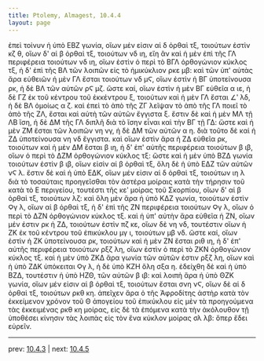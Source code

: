 ```yaml
---
title: Ptolemy, Almagest, 10.4.4
layout: page
---
```


ἐπεὶ τοίνυν ἡ ὑπὸ ΕΒΖ γωνία, οἵων μέν εἰσιν αἱ δ ὀρθαὶ τξ, τοιούτων ἐστὶν κζ θ, οἵων δ' αἱ β ὀρθαὶ τξ, τοιούτων νδ ιη, εἴη ἂν καὶ ἡ μὲν ἐπὶ τῆς ΓΛ περιφέρεια τοιούτων νδ ιη, οἵων ἐστὶν ὁ περὶ τὸ ΒΓΛ ὀρθογώνιον κύκλος τξ, ἡ δ' ἐπὶ τῆς ΒΛ τῶν λοιπῶν εἰς τὸ ἡμικύκλιον ρκε μβ: καὶ τῶν ὑπ' αὐτὰς ἄρα εὐθειῶν ἡ μὲν ΓΛ ἔσται τοιούτων νδ μϚ, οἵων ἐστὶν ἡ ΒΓ ὑποτείνουσα ρκ, ἡ δὲ ΒΛ τῶν αὐτῶν ρϚ μζ. ὥστε καί, οἵων ἐστὶν ἡ μὲν ΒΓ εὐθεῖα α ιε, ἡ δὲ ΓΖ ἐκ τοῦ κέντρου τοῦ ἐκκέντρου ξ, τοιούτων καὶ ἡ μὲν ΓΛ ἔσται ∠ʹ λδ, ἡ δὲ ΒΛ ὁμοίως α ζ. καὶ ἐπεὶ τὸ ἀπὸ τῆς ΖΓ λεῖψαν τὸ ἀπὸ τῆς ΓΛ ποιεῖ τὸ ἀπὸ τῆς ΖΛ, ἔσται καὶ αὐτὴ τῶν αὐτῶν ἔγγιστα ξ. ἔστιν δὲ καὶ ἡ μὲν ΜΛ τῇ ΛΒ ἴση, ἡ δὲ ΔΜ τῆς ΓΛ διπλῆ διὰ τὸ ἴσην εἶναι καὶ τὴν ΒΓ τῇ ΓΔ: ὥστε καὶ ἡ μὲν ΖΜ ἔσται τῶν λοιπῶν νη νγ, ἡ δὲ ΔΜ τῶν αὐτῶν α η. διὰ τοῦτο δὲ καὶ ἡ ΖΔ ὑποτείνουσα νη νδ ἔγγιστα. καὶ οἵων ἐστὶν ἄρα ἡ ΖΔ εὐθεῖα ρκ, τοιούτων καὶ ἡ μὲν ΔΜ ἔσται β ιη, ἡ δ' ἐπ' αὐτῆς περιφέρεια τοιούτων β ιβ, οἵων ὁ περὶ τὸ ΔΖΜ ὀρθογώνιον κύκλος τξ: ὥστε καὶ ἡ μὲν ὑπὸ ΒΖΔ γωνία τοιούτων ἐστὶν β ιβ, οἵων εἰσὶν αἱ β ὀρθαὶ τξ, ὅλη δὲ ἡ ὑπὸ ΕΔΖ τῶν αὐτῶν νϚ λ. ἔστιν δὲ καὶ ἡ ὑπὸ ΕΔΚ, οἵων μέν εἰσιν αἱ δ ὀρθαὶ τξ, τοιούτων ιη λ διὰ τὸ τοσαύταις προηγεῖσθαι τὸν ἀστέρα μοίραις κατὰ τὴν τήρησιν τοῦ κατὰ τὸ Ε περιγείου, τουτέστι τῆς κεʹ μοίρας τοῦ Σκορπίου, οἵων δ' αἱ β ὀρθαὶ τξ, τοιούτων λζ: καὶ ὅλη μὲν ἄρα ἡ ὑπὸ ΚΔΖ γωνία, τοιούτων ἐστὶν Ϙγ λ, οἵων αἱ β ὀρθαὶ τξ, ἡ δ' ἐπὶ τῆς ΖΝ περιφέρεια τοιούτων Ϙγ λ, οἵων ὁ περὶ τὸ ΔΖΝ ὀρθογώνιον κύκλος τξ. καὶ ἡ ὑπ' αὐτὴν ἄρα εὐθεῖα ἡ ΖΝ, οἵων μέν ἐστιν ρκ ἡ ΖΔ, τοιούτων ἐστὶν πζ κε, οἵων δὲ νη νδ, τουτέστιν οἵων ἡ ΖΚ ἐκ τοῦ κέντρου τοῦ ἐπικύκλου μγ ι, τοιούτων μβ νδ. ὥστε καί, οἵων ἐστὶν ἡ ΖΚ ὑποτείνουσα ρκ, τοιούτων καὶ ἡ μὲν ΖΝ ἔσται ριθ ιη, ἡ δ' ἐπ' αὐτῆς περιφέρεια τοιούτων ρξζ λη, οἵων ἐστὶν ὁ περὶ τὸ ΖΚΝ ὀρθογώνιον κύκλος τξ. καὶ ἡ μὲν ὑπὸ ΖΚΔ ἄρα γωνία τῶν αὐτῶν ἐστιν ρξζ λη, οἵων καὶ ἡ ὑπὸ ΖΔΚ ὑπόκειται Ϙγ λ, ἡ δὲ ὑπὸ ΚΖΗ ὅλη σξα η. ἐδείχθη δὲ καὶ ἡ ὑπὸ ΒΖΔ, τουτέστιν ἡ ὑπὸ ΗΖΘ, τῶν αὐτῶν β ιβ: καὶ λοιπὴ ἄρα ἡ ὑπὸ ΘΖΚ γωνία, οἵων μέν εἰσιν αἱ β ὀρθαὶ τξ, τοιούτων ἔσται σνη νϚ, οἵων δὲ αἱ δ ὀρθαὶ τξ, τοιούτων ρκθ κη. ἀπεῖχεν ἄρα ὁ τῆς Ἀφροδίτης ἀστὴρ κατὰ τὸν ἐκκείμενον χρόνον τοῦ Θ ἀπογείου τοῦ ἐπικύκλου εἰς μὲν τὰ προηγούμενα τὰς ἐκκειμένας ρκθ κη μοίρας, εἰς δὲ τὰ ἑπόμενα κατὰ τὴν ἀκόλουθον τῇ ὑποθέσει κίνησιν τὰς λοιπὰς εἰς τὸν ἕνα κύκλον μοίρας σλ λβ: ὅπερ ἔδει εὑρεῖν. 

---

prev: [10.4.3](../10.4.3/) | next: [10.4.5](../10.4.5/)

